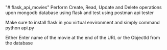 "# flask_api_movies" 
  Perform Create, Read, Update and Delete operations upon mongodb database using flask and test using postman api tester
  
  Make sure to install flask in you virtual environment
  and simply command python api.py

  Either Enter name of the movie at the end of the URL or the ObjectId from the database
